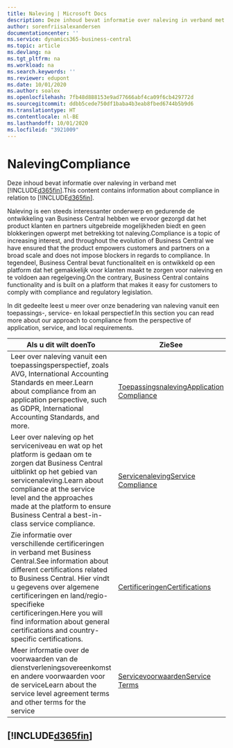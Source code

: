 ```yaml
---
title: Naleving | Microsoft Docs
description: Deze inhoud bevat informatie over naleving in verband met Business Central.
author: sorenfriisalexandersen
documentationcenter: ''
ms.service: dynamics365-business-central
ms.topic: article
ms.devlang: na
ms.tgt_pltfrm: na
ms.workload: na
ms.search.keywords: ''
ms.reviewer: edupont
ms.date: 10/01/2020
ms.author: soalex
ms.openlocfilehash: 7fb48d888153e9ad77666abf4ca09f6cb429772d
ms.sourcegitcommit: ddbb5cede750df1baba4b3eab8fbed6744b5b9d6
ms.translationtype: HT
ms.contentlocale: nl-BE
ms.lasthandoff: 10/01/2020
ms.locfileid: "3921009"
---
```

# <a name="compliance"></a><span data-ttu-id="0f2f9-103">Naleving</span><span class="sxs-lookup"><span data-stu-id="0f2f9-103">Compliance</span></span>

<span data-ttu-id="0f2f9-104">Deze inhoud bevat informatie over naleving in verband met [!INCLUDE[d365fin](../includes/d365fin_md.md)].</span><span class="sxs-lookup"><span data-stu-id="0f2f9-104">This content contains information about compliance in relation to [!INCLUDE[d365fin](../includes/d365fin_md.md)].</span></span>  

<span data-ttu-id="0f2f9-105">Naleving is een steeds interessanter onderwerp en gedurende de ontwikkeling van Business Central hebben we ervoor gezorgd dat het product klanten en partners uitgebreide mogelijkheden biedt en geen blokkeringen opwerpt met betrekking tot naleving.</span><span class="sxs-lookup"><span data-stu-id="0f2f9-105">Compliance is a topic of increasing interest, and throughout the evolution of Business Central we have ensured that the product empowers customers and partners on a broad scale and does not impose blockers in regards to compliance.</span></span> <span data-ttu-id="0f2f9-106">In tegendeel, Business Central bevat functionaliteit en is ontwikkeld op een platform dat het gemakkelijk voor klanten maakt te zorgen voor naleving en te voldoen aan regelgeving.</span><span class="sxs-lookup"><span data-stu-id="0f2f9-106">On the contrary, Business Central contains functionality and is built on a platform that makes it easy for customers to comply with compliance and regulatory legislation.</span></span>

<span data-ttu-id="0f2f9-107">In dit gedeelte leest u meer over onze benadering van naleving vanuit een toepassings-, service- en lokaal perspectief.</span><span class="sxs-lookup"><span data-stu-id="0f2f9-107">In this section you can read more about our approach to compliance from the perspective of application, service, and local  requirements.</span></span>

|<span data-ttu-id="0f2f9-108">**Als u dit wilt doen**</span><span class="sxs-lookup"><span data-stu-id="0f2f9-108">**To**</span></span>|<span data-ttu-id="0f2f9-109">**Zie**</span><span class="sxs-lookup"><span data-stu-id="0f2f9-109">**See**</span></span>|  
|------------|-------------|  
|<span data-ttu-id="0f2f9-110">Leer over naleving vanuit een toepassingsperspectief, zoals AVG, International Accounting Standards en meer.</span><span class="sxs-lookup"><span data-stu-id="0f2f9-110">Learn about compliance from an application perspective, such as GDPR, International Accounting Standards, and more.</span></span>|[<span data-ttu-id="0f2f9-111">Toepassingsnaleving</span><span class="sxs-lookup"><span data-stu-id="0f2f9-111">Application Compliance</span></span>](compliance-application-compliance.md)|  
|<span data-ttu-id="0f2f9-112">Leer over naleving op het serviceniveau en wat op het platform is gedaan om te zorgen dat Business Central uitblinkt op het gebied van servicenaleving.</span><span class="sxs-lookup"><span data-stu-id="0f2f9-112">Learn about compliance at the service level and the approaches made at the platform to ensure Business Central a best-in-class service compliance.</span></span>|[<span data-ttu-id="0f2f9-113">Servicenaleving</span><span class="sxs-lookup"><span data-stu-id="0f2f9-113">Service Compliance</span></span>](compliance-service-compliance.md)|  
|<span data-ttu-id="0f2f9-114">Zie informatie over verschillende certificeringen in verband met Business Central.</span><span class="sxs-lookup"><span data-stu-id="0f2f9-114">See information about different certifications related to Business Central.</span></span> <span data-ttu-id="0f2f9-115">Hier vindt u gegevens over algemene certificeringen en land/regio-specifieke certificeringen.</span><span class="sxs-lookup"><span data-stu-id="0f2f9-115">Here you will find information about general certifications and country-specific certifications.</span></span>|[<span data-ttu-id="0f2f9-116">Certificeringen</span><span class="sxs-lookup"><span data-stu-id="0f2f9-116">Certifications</span></span>](compliance-certifications.md)|  
|<span data-ttu-id="0f2f9-117">Meer informatie over de voorwaarden van de dienstverleningsovereenkomst en andere voorwaarden voor de service</span><span class="sxs-lookup"><span data-stu-id="0f2f9-117">Learn about the service level agreement terms and other terms for the service</span></span>|[<span data-ttu-id="0f2f9-118">Servicevoorwaarden</span><span class="sxs-lookup"><span data-stu-id="0f2f9-118">Service Terms</span></span>](compliance-service-compliance.md#service-terms)|  

## [!INCLUDE[d365fin](../includes/free_trial_md.md)]  

